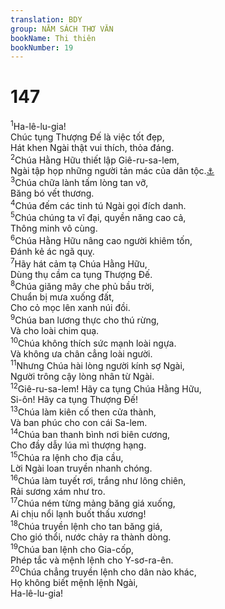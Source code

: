```yaml
---
translation: BDY
group: NĂM SÁCH THƠ VĂN
bookName: Thi thiên 
bookNumber: 19
---
```


<div class="title"><h1>147</h1></div>
<span class="verse thi_147_1"><sup>1</sup>Ha-lê-lu-gia!<br/>Chúc tụng Thượng Đế là việc tốt đẹp,<br/>Hát khen Ngài thật vui thích, thỏa đáng.<br/></span>
<span class="verse thi_147_2"><sup>2</sup>Chúa Hằng Hữu thiết lập Giê-ru-sa-lem,<br/>Ngài tập họp những người tản mác của dân tộc.<a href="#" data-toggle="tooltip" data-placement="bottom" title="Nt Y-sơ-ra-ên">⚓</a><br/></span>
<span class="verse thi_147_3"><sup>3</sup>Chúa chữa lành tấm lòng tan vỡ,<br/>Băng bó vết thương.<br/></span>
<span class="verse thi_147_4"><sup>4</sup>Chúa đếm các tinh tú Ngài gọi đích danh.<br/></span>
<span class="verse thi_147_5"><sup>5</sup>Chúa chúng ta vĩ đại, quyền năng cao cả,<br/>Thông minh vô cùng.<br/></span>
<span class="verse thi_147_6"><sup>6</sup>Chúa Hằng Hữu nâng cao người khiêm tốn,<br/>Đánh kẻ ác ngã quỵ.<br/></span>
<span class="verse thi_147_7"><sup>7</sup>Hãy hát cảm tạ Chúa Hằng Hữu,<br/>Dùng thụ cầm ca tụng Thượng Đế.<br/></span>
<span class="verse thi_147_8"><sup>8</sup>Chúa giăng mây che phủ bầu trời,<br/>Chuẩn bị mưa xuống đất,<br/>Cho cỏ mọc lên xanh núi đồi.<br/></span>
<span class="verse thi_147_9"><sup>9</sup>Chúa ban lương thực cho thú rừng,<br/>Và cho loài chim quạ.<br/></span>
<span class="verse thi_147_10"><sup>10</sup>Chúa không thích sức mạnh loài ngựa.<br/>Và không ưa chân cẳng loài người.<br/></span>
<span class="verse thi_147_11"><sup>11</sup>Nhưng Chúa hài lòng người kính sợ Ngài,<br/>Người trông cậy lòng nhân từ Ngài.<br/></span>
<span class="verse thi_147_12"><sup>12</sup>Giê-ru-sa-lem! Hãy ca tụng Chúa Hằng Hữu,<br/>Si-ôn! Hãy ca tụng Thượng Đế!<br/></span>
<span class="verse thi_147_13"><sup>13</sup>Chúa làm kiên cố then cửa thành,<br/>Và ban phúc cho con cái Sa-lem.<br/></span>
<span class="verse thi_147_14"><sup>14</sup>Chúa ban thanh bình nơi biên cương,<br/>Cho đầy dẫy lúa mì thượng hạng.<br/></span>
<span class="verse thi_147_15"><sup>15</sup>Chúa ra lệnh cho địa cầu,<br/>Lời Ngài loan truyền nhanh chóng.<br/></span>
<span class="verse thi_147_16"><sup>16</sup>Chúa làm tuyết rơi, trắng như lông chiên,<br/>Rải sương xám như tro.<br/></span>
<span class="verse thi_147_17"><sup>17</sup>Chúa ném từng mảng băng giá xuống,<br/>Ai chịu nổi lạnh buốt thấu xương!<br/></span>
<span class="verse thi_147_18"><sup>18</sup>Chúa truyền lệnh cho tan băng giá,<br/>Cho gió thổi, nước chảy ra thành dòng.<br/></span>
<span class="verse thi_147_19"><sup>19</sup>Chúa ban lệnh cho Gia-cốp,<br/>Phép tắc và mệnh lệnh cho Y-sơ-ra-ên.<br/></span>
<span class="verse thi_147_20"><sup>20</sup>Chúa chẳng truyền lệnh cho dân nào khác,<br/>Họ không biết mệnh lệnh Ngài,<br/>Ha-lê-lu-gia!</span>
